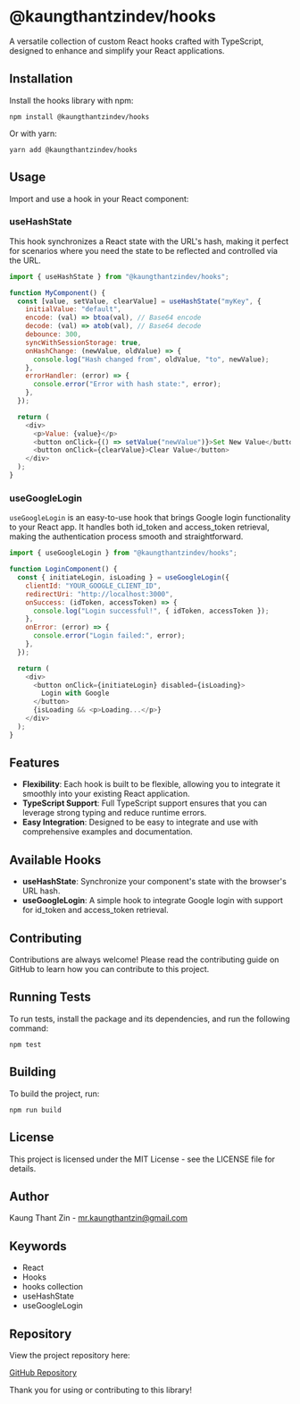 # @kaungthantzindev/hooks

A versatile collection of custom React hooks crafted with TypeScript, designed to enhance and simplify your React applications.

## Installation

Install the hooks library with npm:

    npm install @kaungthantzindev/hooks

Or with yarn:

    yarn add @kaungthantzindev/hooks

## Usage

Import and use a hook in your React component:

### useHashState

This hook synchronizes a React state with the URL's hash, making it perfect for scenarios where you need the state to be reflected and controlled via the URL.

```javascript
import { useHashState } from "@kaungthantzindev/hooks";

function MyComponent() {
  const [value, setValue, clearValue] = useHashState("myKey", {
    initialValue: "default",
    encode: (val) => btoa(val), // Base64 encode
    decode: (val) => atob(val), // Base64 decode
    debounce: 300,
    syncWithSessionStorage: true,
    onHashChange: (newValue, oldValue) => {
      console.log("Hash changed from", oldValue, "to", newValue);
    },
    errorHandler: (error) => {
      console.error("Error with hash state:", error);
    },
  });

  return (
    <div>
      <p>Value: {value}</p>
      <button onClick={() => setValue("newValue")}>Set New Value</button>
      <button onClick={clearValue}>Clear Value</button>
    </div>
  );
}
```

### useGoogleLogin

`useGoogleLogin` is an easy-to-use hook that brings Google login functionality to your React app. It handles both id_token and access_token retrieval, making the authentication process smooth and straightforward.

```javascript
import { useGoogleLogin } from "@kaungthantzindev/hooks";

function LoginComponent() {
  const { initiateLogin, isLoading } = useGoogleLogin({
    clientId: "YOUR_GOOGLE_CLIENT_ID",
    redirectUri: "http://localhost:3000",
    onSuccess: (idToken, accessToken) => {
      console.log("Login successful!", { idToken, accessToken });
    },
    onError: (error) => {
      console.error("Login failed:", error);
    },
  });

  return (
    <div>
      <button onClick={initiateLogin} disabled={isLoading}>
        Login with Google
      </button>
      {isLoading && <p>Loading...</p>}
    </div>
  );
}
```

## Features

- **Flexibility**: Each hook is built to be flexible, allowing you to integrate it smoothly into your existing React application.
- **TypeScript Support**: Full TypeScript support ensures that you can leverage strong typing and reduce runtime errors.
- **Easy Integration**: Designed to be easy to integrate and use with comprehensive examples and documentation.

## Available Hooks

- **useHashState**: Synchronize your component's state with the browser's URL hash.
- **useGoogleLogin**: A simple hook to integrate Google login with support for id_token and access_token retrieval.

## Contributing

Contributions are always welcome! Please read the contributing guide on GitHub to learn how you can contribute to this project.

## Running Tests

To run tests, install the package and its dependencies, and run the following command:

    npm test

## Building

To build the project, run:

    npm run build

## License

This project is licensed under the MIT License - see the LICENSE file for details.

## Author

Kaung Thant Zin - mr.kaungthantzin@gmail.com

## Keywords

- React
- Hooks
- hooks collection
- useHashState
- useGoogleLogin

## Repository

View the project repository here:

[GitHub Repository](https://github.com/kaungthantzindev/hooks)

Thank you for using or contributing to this library!
